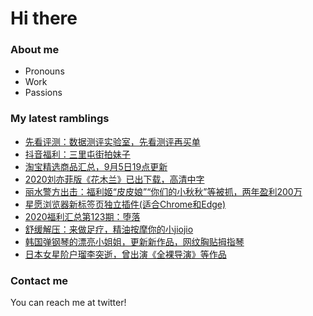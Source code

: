 # Hi there 

### About me
- Pronouns
- Work
- Passions 

### My latest ramblings
<!-- BLOGPOSTS:START -->
- [先看评测：数据测评实验室，先看测评再买单](https://fuliba2020.net/prelook.html)
- [抖音福利：三里屯街拍妹子](https://fuliba2020.net/sanlitun.html)
- [淘宝精选商品汇总，9月5日19点更新](https://fuliba2020.net/99.html)
- [2020刘亦菲版《花木兰》已出下载，高清中字](https://fuliba2020.net/mulan.html)
- [丽水警方出击：福利姬“皮皮娘”“你们的小秋秋”等被抓，两年盈利200万](https://fuliba2020.net/pipiniang.html)
- [星愿浏览器新标签页独立插件(适合Chrome和Edge)](https://fuliba2020.net/xingyuan.html)
- [2020福利汇总第123期：堕落](https://fuliba2020.net/2020123.html)
- [舒缓解压：来做足疗，精油按摩你的小jiojio](https://fuliba2020.net/jiojio.html)
- [韩国弹钢琴的漂亮小姐姐，更新新作品，网纹胸贴拇指琴](https://fuliba2020.net/leezy.html)
- [日本女星阶户瑠李突逝，曾出演《全裸导演》等作品](https://fuliba2020.net/ruriponta.html)
<!-- BLOGPOSTS:END -->

### Contact me
You can reach me at twitter!
